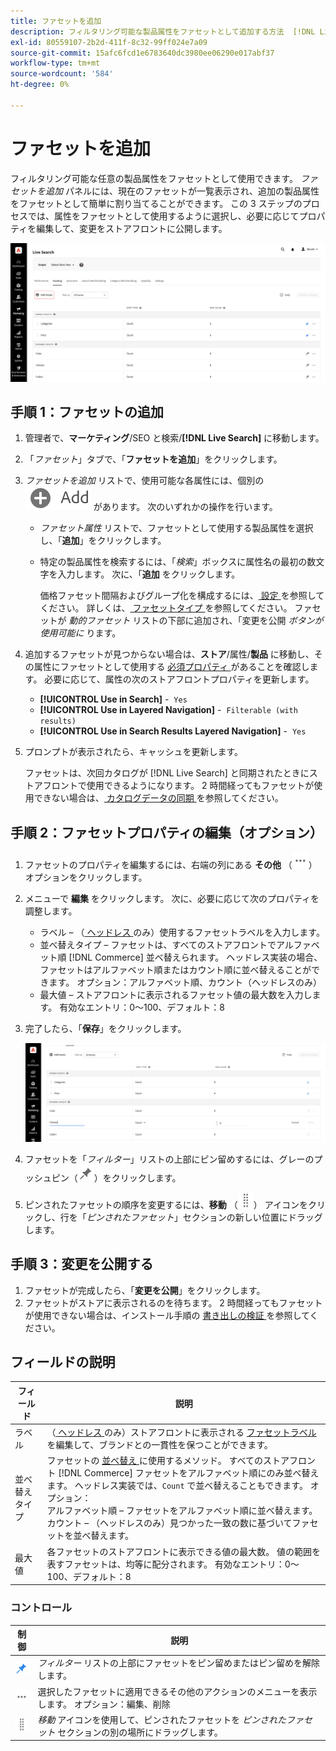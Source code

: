 ```yaml
---
title: ファセットを追加
description: フィルタリング可能な製品属性をファセットとして追加する方法  [!DNL Live Search]  説明します。
exl-id: 80559107-2b2d-411f-8c32-99ff024e7a09
source-git-commit: 15afc6fcd1e6783640dc3980ee06290e017abf37
workflow-type: tm+mt
source-wordcount: '584'
ht-degree: 0%

---
```


# ファセットを追加

フィルタリング可能な任意の製品属性をファセットとして使用できます。 *ファセットを追加* パネルには、現在のファセットが一覧表示され、追加の製品属性をファセットとして簡単に割り当てることができます。 この 3 ステップのプロセスでは、属性をファセットとして使用するように選択し、必要に応じてプロパティを編集して、変更をストアフロントに公開します。

![ ファセットを追加 ](assets/facets-add.png)

## 手順 1：ファセットの追加

1. 管理者で、**マーケティング**/SEO と検索/**[!DNL Live Search]** に移動します。
1. 「*ファセット*」タブで、「**ファセットを追加**」をクリックします。
1. *ファセットを追加* リストで、使用可能な各属性には、個別の ![ 追加ボタン ](assets/btn-add.png) があります。 次のいずれかの操作を行います。

   * *ファセット属性* リストで、ファセットとして使用する製品属性を選択し、「**追加**」をクリックします。
   * 特定の製品属性を検索するには、「*検索*」ボックスに属性名の最初の数文字を入力します。 次に、「**追加** をクリックします。

     価格ファセット間隔およびグループ化を構成するには、[ 設定 ](settings.md) を参照してください。 詳しくは、[ ファセットタイプ ](facets-type.md) を参照してください。
ファセットが *動的ファセット* リストの下部に追加され、「変更を公開 *ボタンが使用可能に* ります。

1. 追加するファセットが見つからない場合は、**ストア**/属性/**製品** に移動し、その属性にファセットとして使用する [ 必須プロパティ ](facets.md) があることを確認します。 必要に応じて、属性の次のストアフロントプロパティを更新します。

   * **[!UICONTROL Use in Search]** -  `Yes`
   * **[!UICONTROL Use in Layered Navigation]** -  `Filterable (with results)`
   * **[!UICONTROL Use in Search Results Layered Navigation]** -  `Yes`

1. プロンプトが表示されたら、キャッシュを更新します。

   ファセットは、次回カタログが [!DNL Live Search] と同期されたときにストアフロントで使用できるようになります。 2 時間経ってもファセットが使用できない場合は、[ カタログデータの同期 ](install.md#synchronize-catalog-data) を参照してください。

## 手順 2：ファセットプロパティの編集（オプション）

1. ファセットのプロパティを編集するには、右端の列にある **その他** （![ その他のセレクター ](assets/btn-more.png)）オプションをクリックします。
1. メニューで **編集** をクリックします。 次に、必要に応じて次のプロパティを調整します。

   * ラベル – （[ ヘッドレス ](facets-type.md) のみ）使用するファセットラベルを入力します。
   * 並べ替えタイプ – ファセットは、すべてのストアフロントでアルファベット順 [!DNL Commerce] 並べ替えられます。 ヘッドレス実装の場合、ファセットはアルファベット順またはカウント順に並べ替えることができます。 オプション：アルファベット順、カウント（ヘッドレスのみ）
   * 最大値 – ストアフロントに表示されるファセット値の最大数を入力します。 有効なエントリ：0～100、デフォルト：8

1. 完了したら、「**保存**」をクリックします。

   ![ ファセットを編集 ](assets/facet-edit.png)

1. ファセットを「*フィルター*」リストの上部にピン留めするには、グレーのプッシュピン（![ ピンセレクター ](assets/btn-pin-gray.png)）をクリックします。
1. ピンされたファセットの順序を変更するには、**移動** （![ 移動セレクター ](assets/btn-move.png)） アイコンをクリックし、行を「*ピンされたファセット*」セクションの新しい位置にドラッグします。

## 手順 3：変更を公開する

1. ファセットが完成したら、「**変更を公開**」をクリックします。
1. ファセットがストアに表示されるのを待ちます。
2 時間経ってもファセットが使用できない場合は、インストール手順の [ 書き出しの検証 ](install.md#synchronize-catalog-data) を参照してください。

## フィールドの説明

| フィールド | 説明 |
|--- |--- |
| ラベル | （[ ヘッドレス ](facets-type.md) のみ）ストアフロントに表示される [ ファセットラベル ](facets-type.md) を編集して、ブランドとの一貫性を保つことができます。 |
| 並べ替えタイプ | ファセットの [ 並べ替え ](facets-type.md) に使用するメソッド。 すべてのストアフロント [!DNL Commerce] ファセットをアルファベット順にのみ並べ替えます。 ヘッドレス実装では、`Count` で並べ替えることもできます。 オプション：<br /> アルファベット順 – ファセットをアルファベット順に並べ替えます。<br /> カウント – （ヘッドレスのみ）見つかった一致の数に基づいてファセットを並べ替えます。 |
| 最大値 | 各ファセットのストアフロントに表示できる値の最大数。 値の範囲を表すファセットは、均等に配分されます。 有効なエントリ：0～100、デフォルト：8 |

### コントロール

| 制御 | 説明 |
|--- |--- |
| ![ ピンセレクター ](assets/btn-pin-blue.png) | *フィルター* リストの上部にファセットをピン留めまたはピン留めを解除します。 |
| ![ 詳細セレクター ](assets/btn-more.png) | 選択したファセットに適用できるその他のアクションのメニューを表示します。 オプション：編集、削除 |
| ![ 移動セレクター ](assets/btn-move.png) | *移動* アイコンを使用して、ピンされたファセットを *ピンされたファセット* セクションの別の場所にドラッグします。 |
